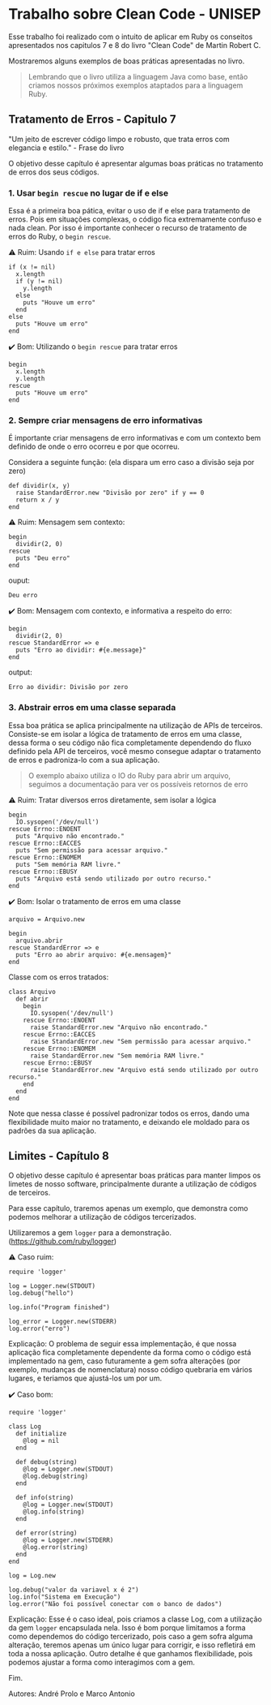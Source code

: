 # Trabalho sobre Clean Code - UNISEP
Esse trabalho foi realizado com o intuito de aplicar em Ruby os conseitos apresentados nos capitulos 7 e 8 do livro "Clean Code" de Martin
Robert C.

Mostraremos alguns exemplos de boas práticas apresentadas no livro. 

> Lembrando que o livro utiliza a linguagem Java como base, então criamos nossos próximos exemplos ataptados para a linguagem Ruby.

## Tratamento de Erros - Capitulo 7

"Um jeito de escrever código limpo e robusto, que trata erros com elegancia e estilo." - Frase do livro

O objetivo desse capítulo é apresentar algumas boas práticas no tratamento de erros dos seus códigos.

### 1. Usar ```begin rescue``` no lugar de if e else

Essa é a primeira boa pática, evitar o uso de if e else para tratamento de erros. Pois em situações complexas, o código fica extremamente confuso e nada clean. Por isso é importante conhecer o recurso de tratamento de erros do Ruby, o ```begin rescue```.

:warning: Ruim: Usando ```if e else``` para tratar erros
```
if (x != nil)
  x.length
  if (y != nil)
    y.length
  else
    puts "Houve um erro"
  end
else
  puts "Houve um erro"
end
```

:heavy_check_mark: Bom: Utilizando o ```begin rescue``` para tratar erros

```
begin
  x.length
  y.length 
rescue
  puts "Houve um erro"
end
```

### 2. Sempre criar mensagens de erro informativas

É importante criar mensagens de erro informativas e com um contexto bem definido de onde o erro ocorreu e por que ocorreu.

Considera a seguinte função:
(ela dispara um erro caso a divisão seja por zero)
```
def dividir(x, y)
  raise StandardError.new "Divisão por zero" if y == 0
  return x / y
end
```

:warning: Ruim:
Mensagem sem contexto:

```
begin
  dividir(2, 0)
rescue
  puts "Deu erro"
end
```
ouput:
```
Deu erro
```

:heavy_check_mark: Bom:
Mensagem com contexto, e informativa a respeito do erro:

```
begin
  dividir(2, 0)
rescue StandardError => e
  puts "Erro ao dividir: #{e.message}"
end
```
output:
```
Erro ao dividir: Divisão por zero
```

### 3. Abstrair erros em uma classe separada

Essa boa prática se aplica principalmente na utilização de APIs de terceiros. Consiste-se em isolar a lógica de tratamento de erros em uma classe, dessa forma o seu código não fica completamente dependendo do fluxo definido pela API de terceiros, você mesmo consegue adaptar o tratamento de erros e padroniza-lo com a sua aplicação.

> O exemplo abaixo utiliza o IO do Ruby para abrir um arquivo, seguimos a documentação para ver os possíveis retornos de erro

:warning: Ruim: Tratar diversos erros diretamente, sem isolar a lógica

```
begin
  IO.sysopen('/dev/null')
rescue Errno::ENOENT
  puts "Arquivo não encontrado."
rescue Errno::EACCES
  puts "Sem permissão para acessar arquivo."
rescue Errno::ENOMEM
  puts "Sem memória RAM livre."
rescue Errno::EBUSY
  puts "Arquivo está sendo utilizado por outro recurso."
end
```

:heavy_check_mark: Bom: Isolar o tratamento de erros em uma classe

```
arquivo = Arquivo.new

begin
  arquivo.abrir
rescue StandardError => e
  puts "Erro ao abrir arquivo: #{e.mensagem}"
end
```

Classe com os erros tratados:
```
class Arquivo
  def abrir
    begin
      IO.sysopen('/dev/null')
    rescue Errno::ENOENT
      raise StandardError.new "Arquivo não encontrado."
    rescue Errno::EACCES
      raise StandardError.new "Sem permissão para acessar arquivo."
    rescue Errno::ENOMEM
      raise StandardError.new "Sem memória RAM livre."
    rescue Errno::EBUSY
      raise StandardError.new "Arquivo está sendo utilizado por outro recurso."
    end
  end
end
```
Note que nessa classe é possível padronizar todos os erros, dando uma flexibilidade muito maior no tratamento, e deixando ele moldado para os padrões da sua aplicação.


## Limites - Capítulo 8
O objetivo desse capítulo é apresentar boas práticas para manter limpos os limetes de nosso software, principalmente durante a utilização de códigos de terceiros.

Para esse capítulo, traremos apenas um exemplo, que demonstra como podemos melhorar a utilização de códigos tercerizados.

Utilizaremos a gem ```logger``` para a demonstração. (https://github.com/ruby/logger)

:warning: Caso ruim:
```
require 'logger'

log = Logger.new(STDOUT)
log.debug("hello")

log.info("Program finished")

log_error = Logger.new(STDERR)
log.error("erro")
```
Explicação: O problema de seguir essa implementação, é que nossa aplicação fica completamente dependente da forma como o código está implementado na gem, caso futuramente a gem sofra alterações (por exemplo, mudanças de nomenclatura) nosso código quebraria em vários lugares, e teriamos que ajustá-los um por um.

:heavy_check_mark: Caso bom:
```
require 'logger'

class Log
  def initialize
    @log = nil
  end

  def debug(string)
    @log = Logger.new(STDOUT)
    @log.debug(string)
  end

  def info(string)
    @log = Logger.new(STDOUT)
    @log.info(string)
  end

  def error(string)
    @log = Logger.new(STDERR)
    @log.error(string)
  end
end

log = Log.new

log.debug("valor da variavel x é 2")
log.info("Sistema em Execução")
log.error("Não foi possível conectar com o banco de dados")
```
Explicação: Esse é o caso ideal, pois criamos a classe Log, com a utilização da gem ```logger``` encapsulada nela. Isso é bom porque limitamos a forma como dependemos do código tercerizado, pois caso a gem sofra alguma alteração, teremos apenas um único lugar para corrigir, e isso refletirá em toda a nossa aplicação. Outro detalhe é que ganhamos flexibilidade, pois podemos ajustar a forma como interagimos com a gem.

Fim.

Autores: André Prolo e Marco Antonio
